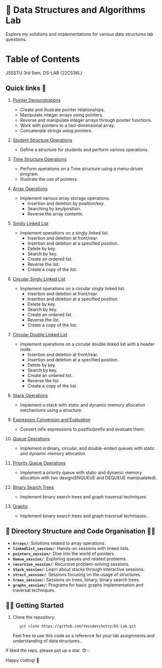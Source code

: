 # 🚀 Data Structures and Algorithms Lab

Explore my solutions and implementations for various data structures lab questions.

# Table of Contents

JSSSTU 3rd Sem, DS-LAB (22CS36L)

## Quick links 🔗

1. [Pointer Demonstrations](https://github.com/Vasudevshetty/DS-Lab/tree/main/pointers_session)

   - Create and illustrate pointer relationships.
   - Manipulate integer arrays using pointers.
   - Reverse and manipulate integer arrays through pointer functions.
   - Work with pointers to a two-dimensional array.
   - Concatenate strings using pointers.

2. [Student Structure Operations](https://github.com/Vasudevshetty/DS-Lab/blob/main/struct_session/student_marks.c)

   - Define a structure for students and perform various operations.

3. [Time Structure Operations](https://github.com/Vasudevshetty/DS-Lab/blob/main/struct_session/time.c)

   - Perform operations on a Time structure using a menu-driven program.
   - Illustrate the use of pointers.

4. [Array Operations](https://github.com/Vasudevshetty/DS-Lab/blob/main/arrays_session/arrayADT.c)

   - Implement various array storage operations.
     - Insertion and deletion by position/key.
     - Searching by key/position.
     - Reverse the array contents.

5. [Singly Linked List](https://github.com/Vasudevshetty/DS-Lab/blob/main/linkedlist_session/lists/singleLinkedList.c)

   - Implement operations on a singly linked list.
     - Insertion and deletion at front/rear.
     - Insertion and deletion at a specified position.
     - Delete by key.
     - Search by key.
     - Create an ordered list.
     - Reverse the list.
     - Create a copy of the list.

6. [Circular Singly Linked List](https://github.com/Vasudevshetty/DS-Lab/blob/main/linkedlist_session/lists/singleCircularLinkedList.c)

   - Implement operations on a circular singly linked list.
     - Insertion and deletion at front/rear.
     - Insertion and deletion at a specified position.
     - Delete by key.
     - Search by key.
     - Create an ordered list.
     - Reverse the list.
     - Create a copy of the list.

7. [Circular Double Linked List](https://github.com/Vasudevshetty/DS-Lab/tree/main/linkedlist_session/lists/doublyCircularList.c)

   - Implement operations on a circular double linked list with a header node.
     - Insertion and deletion at front/rear.
     - Insertion and deletion at a specified position.
     - Delete by key.
     - Search by key.
     - Create an ordered list.
     - Reverse the list.
     - Create a copy of the list.

8. [Stack Operations](https://github.com/Vasudevshetty/DS-Lab/tree/main/Stack_session/Stack%20Operations)

   - Implement a stack with static and dynamic memory allocation mechanisms using a structure.

9. [Expression Conversion and Evaluation](https://github.com/Vasudevshetty/DS-Lab/blob/main/Stack_session/Notation-Converter/notationConvertor.c)

   - Convert infix expressions to postfix/prefix and evaluate them.

10. [Queue Operations](https://github.com/Vasudevshetty/DS-Lab/tree/main/Queue_session/)

    - Implement ordinary, circular, and double-ended queues with static and dynamic memory allocation.

11. [Priority Queue Operations](https://github.com/Vasudevshetty/DS-Lab/tree/main/Queue_session/priority_queue)

    - Implement a priority queue with static and dynamic memory allocation with two design(ENQUEUE and DEQUEUE manipualated).

12. [Binary Search Trees](https://github.com/Vasudevshetty/DS-Lab/tree/main/trees_session/trees)
    - Implement binary search trees and graph traversal techniques
13. [Graphs](https://github.com/Vasudevshetty/DS-Lab/tree/main/graphs_session/graphADT.c)
    - Implement binary search trees and graph traversal techniques..

## 📁 Directory Structure and Code Organisation 🧑‍💻

- **`Arrays/`**: Solutions related to array operations.
- **`linkedlist_session/`**: Hands-on sessions with linked lists.
- **`pointers_session/`**: Dive into the world of pointers.
- **`Queue_session/`**: Exploring queues and related problems.
- **`recursion_session/`**: Recursive problem-solving sessions.
- **`Stack_session/`**: Learn about stacks through interactive sessions.
- **`struct_session/`**: Sessions focusing on the usage of structures.
- **`trees_session/`**: Sessions on trees, binary, binary search trees.
- **`graphs_session/`**: Programs for basic graphs implementation and traversal techniques.

## 🧑‍💻 Getting Started

1. Clone the repository:
   ```bash
      git clone https://github.com/Vasudevshetty/DS-Lab.git
   ```
   Feel free to use this code as a reference for your lab assignments and understanding of data structures..

If liked the repo, please put up a star. 😍💥

Happy coding! 🎉

